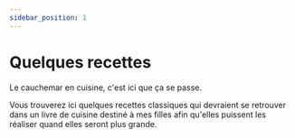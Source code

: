 ```yaml
---
sidebar_position: 1
---
```


# Quelques recettes

Le cauchemar en cuisine, c'est ici que ça se passe. 

Vous trouverez ici quelques recettes classiques qui devraient se retrouver dans un livre de cuisine destiné à mes filles afin qu'elles puissent les réaliser quand elles seront plus grande.